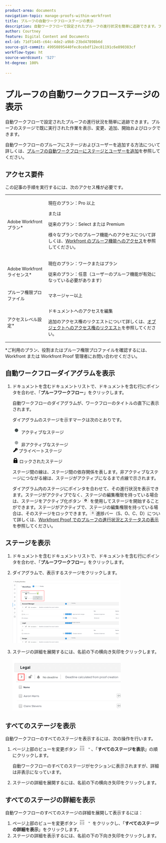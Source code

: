 ```yaml
---
product-area: documents
navigation-topic: manage-proofs-within-workfront
title: プルーフの自動ワークフローステージの表示
description: 自動ワークフローで設定されたプルーフの進行状況を簡単に追跡できます。プルーフのステージで既に実行された作業を表示、変更、追加、開始およびロックできます。
author: Courtney
feature: Digital Content and Documents
exl-id: 71df1445-c64c-4de2-a9b8-23bd47898b6d
source-git-commit: 49950895440fec8cebdf12ec81191c6e890383cf
workflow-type: ht
source-wordcount: '527'
ht-degree: 100%

---
```


# プルーフの自動ワークフローステージの表示

自動ワークフローで設定されたプルーフの進行状況を簡単に追跡できます。プルーフのステージで既に実行された作業を表示、変更、追加、開始およびロックできます。

自動ワークフローのプルーフにステージおよびユーザーを追加する方法について詳しくは、[プルーフの自動ワークフローにステージとユーザーを追加](../../../review-and-approve-work/proofing/managing-proofs-within-workfront/add-stages-users-to-automated-workflow-proof.md)を参照してください。

## アクセス要件

この記事の手順を実行するには、次のアクセス権が必要です。

<table style="table-layout:auto"> 
 <col> 
 <col> 
 <tbody> 
  <tr> 
   <td role="rowheader">Adobe Workfront プラン*</td> 
   <td> <p>現在のプラン：Pro 以上</p> <p>または</p> <p>従来のプラン：Select または Premium</p> <p>様々なプランでのプルーフ機能へのアクセスについて詳しくは、<a href="/help/quicksilver/administration-and-setup/manage-workfront/configure-proofing/access-to-proofing-functionality.md" class="MCXref xref">Workfront のプルーフ機能へのアクセス</a>を参照してください。</p> </td> 
  </tr> 
  <tr> 
   <td role="rowheader">Adobe Workfront ライセンス*</td> 
   <td> <p>現在のプラン：ワークまたはプラン</p> <p>従来のプラン：任意（ユーザーのプルーフ機能が有効になっている必要があります）</p> </td> 
  </tr> 
  <tr> 
   <td role="rowheader">プルーフ権限プロファイル </td> 
   <td>マネージャー以上</td> 
  </tr> 
  <tr> 
   <td role="rowheader">アクセスレベル設定*</td> 
   <td> <p>ドキュメントへのアクセスを編集</p> <p>追加のアクセス権のリクエストについて詳しくは、<a href="../../../workfront-basics/grant-and-request-access-to-objects/request-access.md" class="MCXref xref">オブジェクトへのアクセス権のリクエスト</a>を参照してください。</p> </td> 
  </tr> 
 </tbody> 
</table>

&#42;ご利用のプラン、役割またはプルーフ権限プロファイルを確認するには、Workfront または Workfront Proof 管理者にお問い合わせください。

## 自動ワークフローダイアグラムを表示

1. ドキュメントを含むドキュメントリストで、ドキュメントを含む行にポインタを合わせ、「**プルーフワークフロー**」をクリックします。

   自動ワークフローのダイアグラムが、ワークフローのタイトルの直下に表示されます。

   ダイアグラムのステージを示すマークは次のとおりです。

   ![dot.png](assets/dot.png) アクティブなステージ

   ![gray_dot.png](assets/grey-dot.png) 非アクティブなステージ\
   ![sbw-key-icon.png](assets/sbw-key-icon.png) プライベートステージ

   ![sbw-padlock-icon.png](assets/sbw-padlock-icon.png) ロックされたステージ

   ステージ間の線は、ステージ間の依存関係を表します。非アクティブなステージにつながる線は、ステージがアクティブになるまで点線で示されます。

   ダイアグラム内のステージにポインタを合わせて、その進行状況を表示できます。ステージがアクティブでなく、ステージの編集権限を持っている場合は、ステージをアクティブ化ボタン ![](assets/activate-stage-btn.png) を使用してステージを開始することができます。ステージがアクティブで、ステージの編集権限を持っている場合は、そのステージをロックできます。![](assets/lock-stage-btn.png)進捗バー（S、O、C、D）について詳しくは、[Workfront Proof でのプルーフの進行状況とステータスの表示](../../../workfront-proof/wp-work-proofsfiles/manage-your-work/view-progress-and-status-of-proof.md)を参照してください。

## ステージを表示

1. ドキュメントを含むドキュメントリストで、ドキュメントを含む行にポインタを合わせ、「**プルーフワークフロー**」をクリックします。
1. ダイアグラムで、表示するステージをクリックします。

   ![](assets/view-stage-diagram-350x204.png)

1. ステージの詳細を展開するには、名前の下の横向き矢印をクリックします。

   ![](assets/stage-details-caret-350x167.png)

## すべてのステージを表示

自動ワークフローのすべてのステージを表示するには、次の操作を行います。

1. ページ上部のビューを変更ボタン ![](assets/change-view-btn.png)、「**すべてのステージを表示**」の順にクリックします。

   自動ワークフローのすべてのステージがセクションに表示されますが、詳細は非表示になっています。

1. ステージの詳細を展開するには、名前の下の横向き矢印をクリックします。

## すべてのステージの詳細を表示

自動ワークフローのすべてのステージの詳細を展開して表示するには：

1. ページ上部のビューを変更ボタン ![](assets/change-view-btn.png) をクリックし、「**すべてのステージの詳細を表示**」をクリックします。
1. ステージの詳細を表示するには、名前の下の下向き矢印をクリックします。
